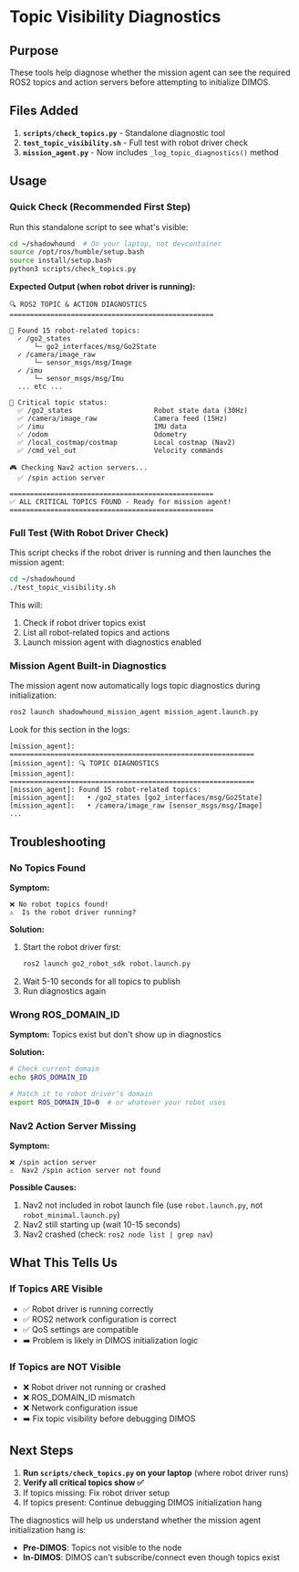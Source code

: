 # Topic Visibility Diagnostics

## Purpose

These tools help diagnose whether the mission agent can see the required ROS2 topics and action servers before attempting to initialize DIMOS.

## Files Added

1. **`scripts/check_topics.py`** - Standalone diagnostic tool
2. **`test_topic_visibility.sh`** - Full test with robot driver check
3. **`mission_agent.py`** - Now includes `_log_topic_diagnostics()` method

## Usage

### Quick Check (Recommended First Step)

Run this standalone script to see what's visible:

```bash
cd ~/shadowhound  # On your laptop, not devcontainer
source /opt/ros/humble/setup.bash
source install/setup.bash
python3 scripts/check_topics.py
```

**Expected Output (when robot driver is running):**
```
🔍 ROS2 TOPIC & ACTION DIAGNOSTICS
==================================================

📡 Found 15 robot-related topics:
  ✓ /go2_states
      └─ go2_interfaces/msg/Go2State
  ✓ /camera/image_raw
      └─ sensor_msgs/msg/Image
  ✓ /imu
      └─ sensor_msgs/msg/Imu
  ... etc ...

🎯 Critical topic status:
  ✅ /go2_states                    Robot state data (30Hz)
  ✅ /camera/image_raw              Camera feed (15Hz)
  ✅ /imu                           IMU data
  ✅ /odom                          Odometry
  ✅ /local_costmap/costmap         Local costmap (Nav2)
  ✅ /cmd_vel_out                   Velocity commands

🎮 Checking Nav2 action servers...
  ✅ /spin action server

==================================================
✅ ALL CRITICAL TOPICS FOUND - Ready for mission agent!
==================================================
```

### Full Test (With Robot Driver Check)

This script checks if the robot driver is running and then launches the mission agent:

```bash
cd ~/shadowhound
./test_topic_visibility.sh
```

This will:
1. Check if robot driver topics exist
2. List all robot-related topics and actions
3. Launch mission agent with diagnostics enabled

### Mission Agent Built-in Diagnostics

The mission agent now automatically logs topic diagnostics during initialization:

```bash
ros2 launch shadowhound_mission_agent mission_agent.launch.py
```

Look for this section in the logs:
```
[mission_agent]: ============================================================
[mission_agent]: 🔍 TOPIC DIAGNOSTICS
[mission_agent]: ============================================================
[mission_agent]: Found 15 robot-related topics:
[mission_agent]:   • /go2_states [go2_interfaces/msg/Go2State]
[mission_agent]:   • /camera/image_raw [sensor_msgs/msg/Image]
...
```

## Troubleshooting

### No Topics Found

**Symptom:**
```
❌ No robot topics found!
⚠️  Is the robot driver running?
```

**Solution:**
1. Start the robot driver first:
   ```bash
   ros2 launch go2_robot_sdk robot.launch.py
   ```
2. Wait 5-10 seconds for all topics to publish
3. Run diagnostics again

### Wrong ROS_DOMAIN_ID

**Symptom:** Topics exist but don't show up in diagnostics

**Solution:**
```bash
# Check current domain
echo $ROS_DOMAIN_ID

# Match it to robot driver's domain
export ROS_DOMAIN_ID=0  # or whatever your robot uses
```

### Nav2 Action Server Missing

**Symptom:**
```
❌ /spin action server
⚠️  Nav2 /spin action server not found
```

**Possible Causes:**
1. Nav2 not included in robot launch file (use `robot.launch.py`, not `robot_minimal.launch.py`)
2. Nav2 still starting up (wait 10-15 seconds)
3. Nav2 crashed (check: `ros2 node list | grep nav`)

## What This Tells Us

### If Topics ARE Visible
- ✅ Robot driver is running correctly
- ✅ ROS2 network configuration is correct
- ✅ QoS settings are compatible
- ➡️ Problem is likely in DIMOS initialization logic

### If Topics are NOT Visible
- ❌ Robot driver not running or crashed
- ❌ ROS_DOMAIN_ID mismatch
- ❌ Network configuration issue
- ➡️ Fix topic visibility before debugging DIMOS

## Next Steps

1. **Run `scripts/check_topics.py` on your laptop** (where robot driver runs)
2. **Verify all critical topics show ✅**
3. If topics missing: Fix robot driver setup
4. If topics present: Continue debugging DIMOS initialization hang

The diagnostics will help us understand whether the mission agent initialization hang is:
- **Pre-DIMOS**: Topics not visible to the node
- **In-DIMOS**: DIMOS can't subscribe/connect even though topics exist
